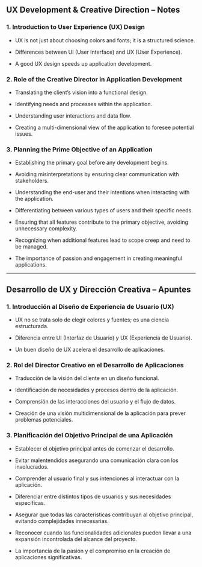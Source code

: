 ## UX Development & Creative Direction – Notes

### 1. Introduction to User Experience (UX) Design

- UX is not just about choosing colors and fonts; it is a structured science.

- Differences between UI (User Interface) and UX (User Experience).

- A good UX design speeds up application development.

### 2. Role of the Creative Director in Application Development

- Translating the client’s vision into a functional design.

- Identifying needs and processes within the application.

- Understanding user interactions and data flow.

- Creating a multi-dimensional view of the application to foresee potential issues.

### 3. Planning the Prime Objective of an Application

- Establishing the primary goal before any development begins.

- Avoiding misinterpretations by ensuring clear communication with stakeholders.

- Understanding the end-user and their intentions when interacting with the application.

- Differentiating between various types of users and their specific needs.

- Ensuring that all features contribute to the primary objective, avoiding unnecessary complexity.

- Recognizing when additional features lead to scope creep and need to be managed.

- The importance of passion and engagement in creating meaningful applications.

---

## Desarrollo de UX y Dirección Creativa – Apuntes

### 1. Introducción al Diseño de Experiencia de Usuario (UX)

- UX no se trata solo de elegir colores y fuentes; es una ciencia estructurada.

- Diferencia entre UI (Interfaz de Usuario) y UX (Experiencia de Usuario).

- Un buen diseño de UX acelera el desarrollo de aplicaciones.

### 2. Rol del Director Creativo en el Desarrollo de Aplicaciones

- Traducción de la visión del cliente en un diseño funcional.

- Identificación de necesidades y procesos dentro de la aplicación.

- Comprensión de las interacciones del usuario y el flujo de datos.

- Creación de una visión multidimensional de la aplicación para prever problemas potenciales.

### 3. Planificación del Objetivo Principal de una Aplicación

- Establecer el objetivo principal antes de comenzar el desarrollo.

- Evitar malentendidos asegurando una comunicación clara con los involucrados.

- Comprender al usuario final y sus intenciones al interactuar con la aplicación.

- Diferenciar entre distintos tipos de usuarios y sus necesidades específicas.

- Asegurar que todas las características contribuyan al objetivo principal, evitando complejidades innecesarias.

- Reconocer cuando las funcionalidades adicionales pueden llevar a una expansión incontrolada del alcance del proyecto.

- La importancia de la pasión y el compromiso en la creación de aplicaciones significativas.
